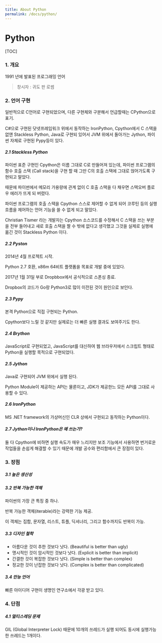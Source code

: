 ```yaml
---
title: About Python
permalink: /docs/python/
---
```


# Python

[TOC]



### 1. 개요

1991 년에 발표된 프로그래밍 언어



> 창시자 : 귀도 판 로썸

### 2. 언어 구현

일반적으로 C언어로 구현되었으며, 다른 구현체와 구분해서 언급할때는 CPython으로 표기.

C#으로 구현된 닷넷프레임워크 위에서 동작하는 IronPython, Cpython에서 C 스택을 없앤 Stackless Python, Java로 구현되 있어서 JVM 위에서 돌아가는 Jython, 파이썬 자체로 구현된 Pypy등이 있다.

##### 2.1 Stackless Python

파이썬 표준 구현인 Cpython은 이름 그대로 C로 만들어져 있는데, 파이썬 프로그램의 함수 호출 스택 (Call stack)을 구현 할 때 그만 C의 호출 스택에 그대로 얹어가도록 구현되고 말았다.

때문에 파이썬에서 메모리 가용량에 관계 없이 C 호출 스택을 다 채우면 스택오버 플로우 에러가 뜨게 되 버렸다.

파이썬 프로그램의 호출 스택을 Cpython 스스로 제어할 수 없게 되어 코루틴 등의 실행 흐름을 제어하는 언어 기능을 쓸 수 없게 되고 말았다.

Christian Tismer 라는 개발자는 Cpython 소스코드를 수정해서 C 스택을 쓰는 부분을 전부 들어내고 새로 호출 스택을 짤 수 밖에 없다고 생각했고 그것을 실제로 실행에 옮긴 것이 Stackless Python 이다.

##### 2.2 Pyston

2014년 4월 프로젝트 시작.

Python 2.7 호환, x86m 64비트 플랫폼을 목표로 개발 중에 있었다.

2017년 1월 31일 부로 Dropbbox에서 공식적으로 스폰싱 종료.

Dropbox의 코드가 Go랑 Python3로 많이 이전된 것이 원인으로 보인다.

##### 2.3 Pypy

본격 Python으로 직접 구현되는 Python.

Cpython보다 느릴 것 같지만 실제로는 더 빠른 실행 결과도 보여주기도 한다.

##### 2.4 Brython

JavaScript로 구현되었고, JavaScript를 대신하여 웹 브라우저에서 스크립트 형태로 Python을 실행할 목적으로 구현되었다.

##### 2.5 Jython

Java로 구현되어 JVM 위에서 실행 된다.

Python Module이 제공하는 API는 물론이고, JDK가 제공한느 모든 API를 그대로 사용할 수 있다.

##### 2.6 IronPython

MS .NET framework의 가상머신인 CLR 상에서 구현되고 동작하는 Python이다.

##### 2.7 Jython이나 IronPython은 왜 쓰는가?

둘 다 Cpython에 비하면 실행 속도가 매우 느리지만 보조 기능에서 사용하면 번거로운 작업들을 손쉽게 해결할 수 있기 때문에 개발 공수와 편리함에서 큰 장점이 있다.

### 3. 장점

##### 3.1 높은 생산성

##### 3.2 반복 가능한 객체

파이썬의 가장 큰 특징 중 하나.

반복 가능한 객체(iterable)라는 강력한 기능 제공.

이 객체는 집합, 문자열, 리스트, 튜플, 딕셔너리, 그리고 함수까지도 반복이 가능.

##### 3.3 디자인 철학

- 아름다운 것이 추한 것보다 낫다. (Beautiful is better than ugly)
- 명시적인 것이 암시적인 것보다 낫다. (Explicit is better than implicit)
- 간결한 것이 복잡한 것보다 낫다. (Simple is better than complex)
- 정교한 것이 난잡한 것보다 낫다. (Complex is better than complicated)

##### 3.4 만능 언어

빠른 아이디어 구현이 생명인 연구소에서 각광 받고 있다.

### 4. 단점

##### 4.1 멀티스레딩 문제

GIL (Global Interpreter Lock) 때문에 10개의 쓰레드가 실행 되어도 동시에 실행가능한 쓰레드는 1개이다.